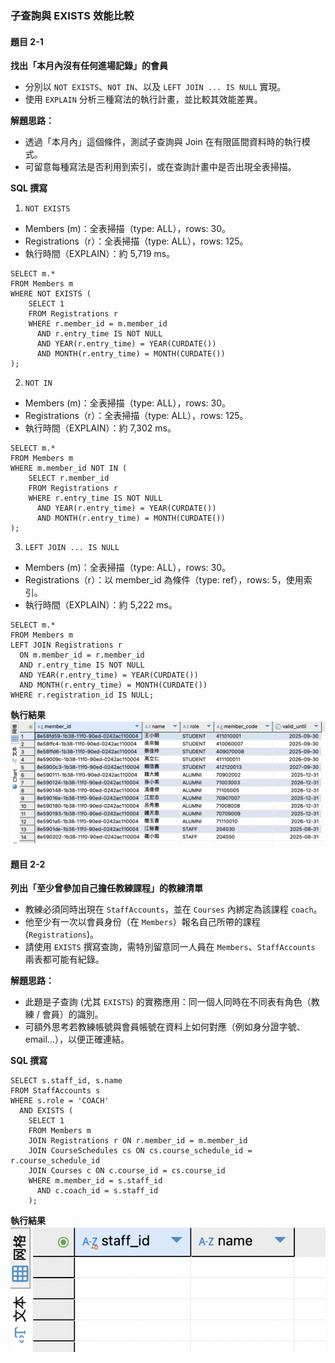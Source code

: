 ### 子查詢與 EXISTS 效能比較
#### 題目 2-1
**找出「本月內沒有任何進場記錄」的會員**
* 分別以 `NOT EXISTS`、`NOT IN`、以及 `LEFT JOIN ... IS NULL` 實現。
* 使用 `EXPLAIN` 分析三種寫法的執行計畫，並比較其效能差異。

**解題思路：**
* 透過「本月內」這個條件，測試子查詢與 Join 在有限區間資料時的執行模式。
* 可留意每種寫法是否利用到索引，或在查詢計畫中是否出現全表掃描。

**SQL 撰寫**
1. `NOT EXISTS`
* Members (m)：全表掃描（type: ALL），rows: 30。
* Registrations（r）：全表掃描（type: ALL），rows: 125。
* 執行時間（EXPLAIN）：約 5,719 ms。
```sql=
SELECT m.*
FROM Members m
WHERE NOT EXISTS (
    SELECT 1
    FROM Registrations r
    WHERE r.member_id = m.member_id
      AND r.entry_time IS NOT NULL
      AND YEAR(r.entry_time) = YEAR(CURDATE())
      AND MONTH(r.entry_time) = MONTH(CURDATE())
);
```

2. `NOT IN`
* Members (m)：全表掃描（type: ALL），rows: 30。
* Registrations（r）：全表掃描（type: ALL），rows: 125。
* 執行時間（EXPLAIN）：約 7,302 ms。
```sql=
SELECT m.*
FROM Members m
WHERE m.member_id NOT IN (
    SELECT r.member_id
    FROM Registrations r
    WHERE r.entry_time IS NOT NULL
      AND YEAR(r.entry_time) = YEAR(CURDATE())
      AND MONTH(r.entry_time) = MONTH(CURDATE())
);
```

3. `LEFT JOIN ... IS NULL`
* Members (m)：全表掃描（type: ALL），rows: 30。
* Registrations（r）：以 member_id 為條件（type: ref），rows: 5，使用索引。
* 執行時間（EXPLAIN）：約 5,222 ms。
```sql=
SELECT m.*
FROM Members m
LEFT JOIN Registrations r
  ON m.member_id = r.member_id
  AND r.entry_time IS NOT NULL
  AND YEAR(r.entry_time) = YEAR(CURDATE())
  AND MONTH(r.entry_time) = MONTH(CURDATE())
WHERE r.registration_id IS NULL;
```

**執行結果**
![2-1](2-1.png)

#### 題目 2-2
**列出「至少曾參加自己擔任教練課程」的教練清單**
* 教練必須同時出現在 `StaffAccounts`，並在 `Courses` 內綁定為該課程 `coach`。
* 他至少有一次以會員身份（在 `Members`）報名自己所帶的課程 (`Registrations`)。
* 請使用 `EXISTS` 撰寫查詢，需特別留意同一人員在 `Members`、`StaffAccounts` 兩表都可能有紀錄。

**解題思路：**
* 此題是子查詢 (尤其 `EXISTS`) 的實務應用：同一個人同時在不同表有角色（教練 / 會員）的識別。
* 可額外思考若教練帳號與會員帳號在資料上如何對應（例如身分證字號、email…），以便正確連結。

**SQL 撰寫**
```sql=
SELECT s.staff_id, s.name
FROM StaffAccounts s
WHERE s.role = 'COACH'
  AND EXISTS (
    SELECT 1
    FROM Members m
    JOIN Registrations r ON r.member_id = m.member_id
    JOIN CourseSchedules cs ON cs.course_schedule_id = r.course_schedule_id
    JOIN Courses c ON c.course_id = cs.course_id
    WHERE m.member_id = s.staff_id   
      AND c.coach_id = s.staff_id  
    );
```

**執行結果**
![2-2](2-2.png)